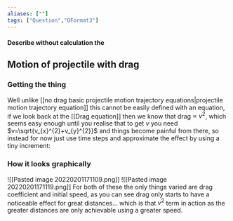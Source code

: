 ```yaml
---
aliases: [""]
tags: ["Question","QFormat3"]
---
```


#### Describe without calculation the
## Motion of projectile with drag
### Getting the thing
Well unlike [[no drag basic projectile motion trajectory equations|projectile motion trajectory equation]] this cannot be easily defined with an equation, if we look back at the [[Drag equation]] then we know that drag $\propto \: v^{2}$, which seems easy enough until you realise that to get $v$ you need $v=\sqrt{v_{x}^{2}+v_{y}^{2}}$ and things become painful from there, so instead for now just use time steps and approximate the effect by using a tiny increment:

### How it looks graphically
![[Pasted image 20220201171109.png]]
![[Pasted image 20220201171119.png]]
For both of these the only things varied are drag coefficient and initial speed, as you can see drag only starts to have a noticeable effect for great distances... which is that $v^{2}$ term in action as the greater distances are only achievable using a greater speed.